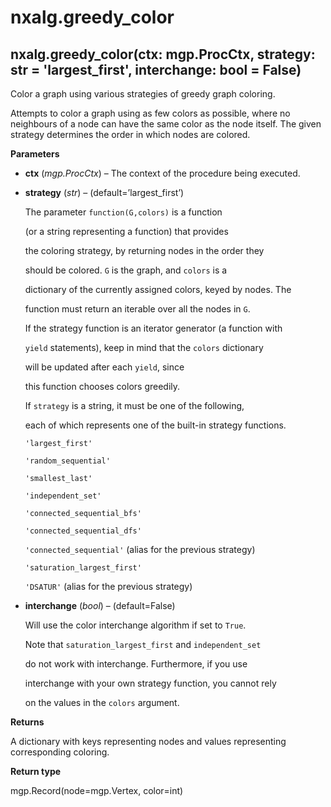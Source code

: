 # nxalg.greedy\_color

## nxalg.greedy\_color\(ctx: mgp.ProcCtx, strategy: str = 'largest\_first', interchange: bool = False\)

Color a graph using various strategies of greedy graph coloring.

Attempts to color a graph using as few colors as possible, where no neighbours of a node can have the same color as the node itself. The given strategy determines the order in which nodes are colored.

**Parameters**

* **ctx** \(_mgp.ProcCtx_\) – The context of the procedure being executed.
* **strategy** \(_str_\) – \(default=’largest\_first’\)

  The parameter `function(G,colors)` is a function

  \(or a string representing a function\) that provides

  the coloring strategy, by returning nodes in the order they

  should be colored. `G` is the graph, and `colors` is a

  dictionary of the currently assigned colors, keyed by nodes. The

  function must return an iterable over all the nodes in `G`.

  If the strategy function is an iterator generator \(a function with

  `yield` statements\), keep in mind that the `colors` dictionary

  will be updated after each `yield`, since

  this function chooses colors greedily.

  If `strategy` is a string, it must be one of the following,

  each of which represents one of the built-in strategy functions.

  `'largest_first'`

  `'random_sequential'`

  `'smallest_last'`

  `'independent_set'`

  `'connected_sequential_bfs'`

  `'connected_sequential_dfs'`

  `'connected_sequential'` \(alias for the previous strategy\)

  `'saturation_largest_first'`

  `'DSATUR'` \(alias for the previous strategy\)

* **interchange** \(_bool_\) – \(default=False\)

  Will use the color interchange algorithm if set to `True`.

  Note that `saturation_largest_first` and `independent_set`

  do not work with interchange. Furthermore, if you use

  interchange with your own strategy function, you cannot rely

  on the values in the `colors` argument.

**Returns**

A dictionary with keys representing nodes and values representing corresponding coloring.

**Return type**

mgp.Record\(node=mgp.Vertex, color=int\)

